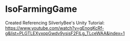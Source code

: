 # IsoFarmingGame

Created Referencing SilverlyBee's Unity Tutorial: <br/>
https://www.youtube.com/watch?v=gEnogKcRf-g&list=PLGTLEXyxopGwdv9ysisF2FlLg_TLceWAA&index=1
